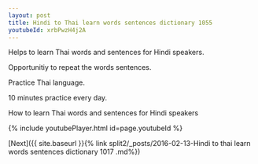 ```yaml
---
layout: post
title: Hindi to Thai learn words sentences dictionary 1055 
youtubeId: xrbPwzH4j2A
---
```

 
 
Helps to learn Thai words and sentences for Hindi speakers.

Opportunitiy to repeat the words sentences. 

Practice Thai language. 
 
10 minutes practice every day. 
 
How to learn Thai words and sentences for Hindi speakers 
 
{% include youtubePlayer.html id=page.youtubeId %}
 
 
[Next]({{ site.baseurl }}{% link  split2/_posts/2016-02-13-Hindi to thai learn words sentences dictionary 1017 .md%})
 
